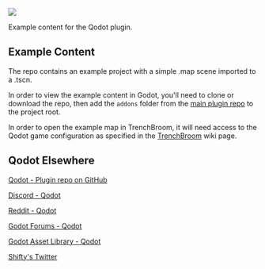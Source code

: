 ![](https://raw.githubusercontent.com/Shfty/qodot-extras/master/graphics/qodot_logo_small.png)

Example content for the Qodot plugin.

## Example Content

The repo contains an example project with a simple .map scene imported to a .tscn.

In order to view the example content in Godot, you'll need to clone or download the repo, then add the `addons` folder from the [main plugin repo](https://github.com/Shfty/qodot-plugin) to the project root.

In order to open the example map in TrenchBroom, it will need access to the Qodot game configuration as specified in the [TrenchBroom](https://github.com/ShiftyAxel/Qodot/wiki/TrenchBroom#qodot-integration) wiki page.

## Qodot Elsewhere

[Qodot - Plugin repo on GitHub](https://github.com/Shfty/qodot-plugin)

[Discord - Qodot](https://discord.gg/c72WBuG)

[Reddit - Qodot](https://www.reddit.com/r/godot/comments/e41ldk/qodot_quake_map_file_support_for_godot/)

[Godot Forums - Qodot](https://godotforums.org/discussion/comment/30450#Comment_30450)

[Godot Asset Library - Qodot](https://godotengine.org/asset-library/asset/446)

[Shifty's Twitter](https://twitter.com/ShiftyAxel)


